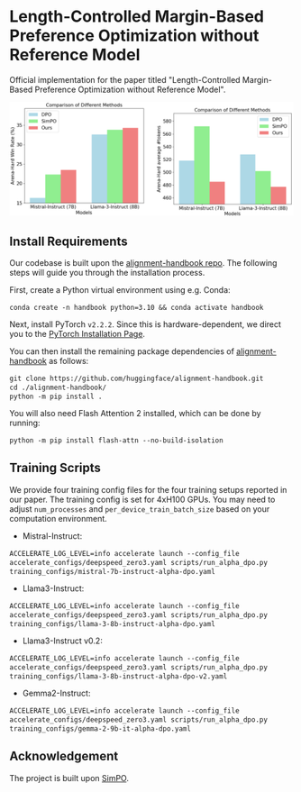 # Length-Controlled Margin-Based Preference Optimization without Reference Model

Official implementation for the paper titled "Length-Controlled Margin-Based Preference Optimization without Reference Model".

<img src="./lmpo.png" width="1000px"></img>

## Install Requirements

Our codebase is built upon the [alignment-handbook repo](https://github.com/huggingface/alignment-handbook). The following steps will guide you through the installation process.

First, create a Python virtual environment using e.g. Conda:
```shell
conda create -n handbook python=3.10 && conda activate handbook
```

Next, install PyTorch `v2.2.2`. Since this is hardware-dependent, we
direct you to the [PyTorch Installation Page](https://pytorch.org/get-started/locally/).

You can then install the remaining package dependencies of [alignment-handbook](https://github.com/huggingface/alignment-handbook) as follows:

```shell
git clone https://github.com/huggingface/alignment-handbook.git
cd ./alignment-handbook/
python -m pip install .
```

You will also need Flash Attention 2 installed, which can be done by running:

```shell
python -m pip install flash-attn --no-build-isolation
```

## Training Scripts

We provide four training config files for the four training setups reported in our paper. The training config is set for 4xH100 GPUs. You may need to adjust `num_processes` and `per_device_train_batch_size` based on your computation environment. 


* Mistral-Instruct:
```shell
ACCELERATE_LOG_LEVEL=info accelerate launch --config_file accelerate_configs/deepspeed_zero3.yaml scripts/run_alpha_dpo.py training_configs/mistral-7b-instruct-alpha-dpo.yaml
```
* Llama3-Instruct:
```shell
ACCELERATE_LOG_LEVEL=info accelerate launch --config_file accelerate_configs/deepspeed_zero3.yaml scripts/run_alpha_dpo.py training_configs/llama-3-8b-instruct-alpha-dpo.yaml
```
* Llama3-Instruct v0.2:
```shell
ACCELERATE_LOG_LEVEL=info accelerate launch --config_file accelerate_configs/deepspeed_zero3.yaml scripts/run_alpha_dpo.py training_configs/llama-3-8b-instruct-alpha-dpo-v2.yaml
```
* Gemma2-Instruct:
```shell
ACCELERATE_LOG_LEVEL=info accelerate launch --config_file accelerate_configs/deepspeed_zero3.yaml scripts/run_alpha_dpo.py training_configs/gemma-2-9b-it-alpha-dpo.yaml
```

## Acknowledgement
The project is built upon [SimPO](https://github.com/princeton-nlp/SimPO).
